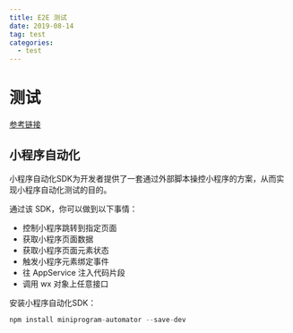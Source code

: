 ```yaml
---
title: E2E 测试
date: 2019-08-14
tag: test
categories:
  - test
---
```


# 测试

[参考链接](https://segmentfault.com/a/1190000015724775)  

## 小程序自动化  
小程序自动化SDK为开发者提供了一套通过外部脚本操控小程序的方案，从而实现小程序自动化测试的目的。  

通过该 SDK，你可以做到以下事情：

- 控制小程序跳转到指定页面  
- 获取小程序页面数据  
- 获取小程序页面元素状态  
- 触发小程序元素绑定事件  
- 往 AppService 注入代码片段  
- 调用 wx 对象上任意接口  

安装小程序自动化SDK：  
```js
npm install miniprogram-automator --save-dev
```
